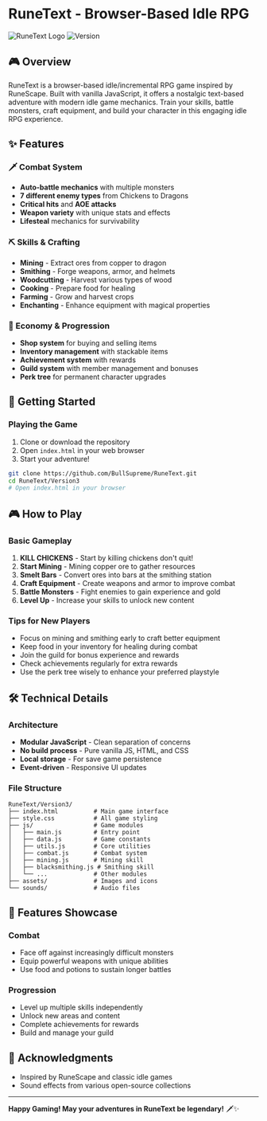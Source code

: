 # RuneText - Browser-Based Idle RPG

![RuneText Logo](https://img.shields.io/badge/RuneText-Idle%20RPG-gold?style=for-the-badge)
![Version](https://img.shields.io/badge/Version-3.0-blue?style=flat-square)

## 🎮 Overview

RuneText is a browser-based idle/incremental RPG game inspired by RuneScape. Built with vanilla JavaScript, it offers a nostalgic text-based adventure with modern idle game mechanics. Train your skills, battle monsters, craft equipment, and build your character in this engaging idle RPG experience.

## ✨ Features

### 🗡️ Combat System
- **Auto-battle mechanics** with multiple monsters
- **7 different enemy types** from Chickens to Dragons
- **Critical hits** and **AOE attacks**
- **Weapon variety** with unique stats and effects
- **Lifesteal** mechanics for survivability

### ⛏️ Skills & Crafting
- **Mining** - Extract ores from copper to dragon
- **Smithing** - Forge weapons, armor, and helmets
- **Woodcutting** - Harvest various types of wood
- **Cooking** - Prepare food for healing
- **Farming** - Grow and harvest crops
- **Enchanting** - Enhance equipment with magical properties

### 🏪 Economy & Progression
- **Shop system** for buying and selling items
- **Inventory management** with stackable items
- **Achievement system** with rewards
- **Guild system** with member management and bonuses
- **Perk tree** for permanent character upgrades


## 🚀 Getting Started

### Playing the Game
1. Clone or download the repository
2. Open `index.html` in your web browser
3. Start your adventure!

```bash
git clone https://github.com/BullSupreme/RuneText.git
cd RuneText/Version3
# Open index.html in your browser
```

## 🎮 How to Play

### Basic Gameplay
1. **KILL CHICKENS** - Start by killing chickens don't quit!
1. **Start Mining** -  Mining copper ore to gather resources
2. **Smelt Bars** - Convert ores into bars at the smithing station
3. **Craft Equipment** - Create weapons and armor to improve combat
4. **Battle Monsters** - Fight enemies to gain experience and gold
5. **Level Up** - Increase your skills to unlock new content

### Tips for New Players
- Focus on mining and smithing early to craft better equipment
- Keep food in your inventory for healing during combat
- Join the guild for bonus experience and rewards
- Check achievements regularly for extra rewards
- Use the perk tree wisely to enhance your preferred playstyle

## 🛠️ Technical Details

### Architecture
- **Modular JavaScript** - Clean separation of concerns
- **No build process** - Pure vanilla JS, HTML, and CSS
- **Local storage** - For save game persistence
- **Event-driven** - Responsive UI updates

### File Structure
```
RuneText/Version3/
├── index.html          # Main game interface
├── style.css           # All game styling
├── js/                 # Game modules
│   ├── main.js         # Entry point
│   ├── data.js         # Game constants
│   ├── utils.js        # Core utilities
│   ├── combat.js       # Combat system
│   ├── mining.js       # Mining skill
│   ├── blacksmithing.js # Smithing skill
│   └── ...             # Other modules
├── assets/             # Images and icons
└── sounds/             # Audio files
```

## 🎨 Features Showcase

### Combat
- Face off against increasingly difficult monsters
- Equip powerful weapons with unique abilities
- Use food and potions to sustain longer battles

### Progression
- Level up multiple skills independently
- Unlock new areas and content
- Complete achievements for rewards
- Build and manage your guild

## 🙏 Acknowledgments

- Inspired by RuneScape and classic idle games
- Sound effects from various open-source collections

---

**Happy Gaming! May your adventures in RuneText be legendary!** 🗡️✨